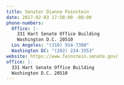 ```yaml
---
title: Senator Dianne Feinstein
date: 2017-02-03 17:58:00 -08:00
phone-numbers:
  Office: |-
    331 Hart Senate Office Building
    Washington D.C. 20510
  Los Angeles: "(310) 914-7300"
  Washington DC: "(202) 224-3553"
website: https://www.feinstein.senate.gov/
office: |-
  331 Hart Senate Office Building
  Washington D.C. 20510
---
```


